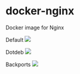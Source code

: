 # docker-nginx
Docker image for Nginx

Default [![](https://images.microbadger.com/badges/image/luckyraul/nginx:latest.svg)](https://microbadger.com/images/luckyraul/nginx:latest)

Dotdeb [![](https://images.microbadger.com/badges/image/luckyraul/nginx:dotdeb.svg)](https://microbadger.com/images/luckyraul/nginx:dotdeb)

Backports [![](https://images.microbadger.com/badges/image/luckyraul/nginx:backports.svg)](https://microbadger.com/images/luckyraul/nginx:backports)
